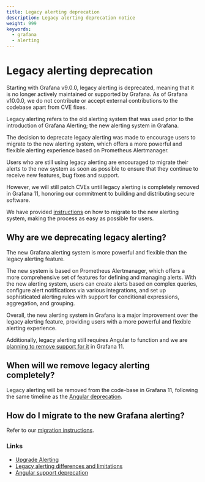 ```yaml
---
title: Legacy alerting deprecation
description: Legacy alerting deprecation notice
weight: 999
keywords:
  - grafana
  - alerting
---
```


# Legacy alerting deprecation

Starting with Grafana v9.0.0, legacy alerting is deprecated, meaning that it is no longer actively maintained or supported by Grafana. As of Grafana v10.0.0, we do not contribute or accept external contributions to the codebase apart from CVE fixes.

Legacy alerting refers to the old alerting system that was used prior to the introduction of Grafana Alerting; the new alerting system in Grafana.

The decision to deprecate legacy alerting was made to encourage users to migrate to the new alerting system, which offers a more powerful and flexible alerting experience based on Prometheus Alertmanager.

Users who are still using legacy alerting are encouraged to migrate their alerts to the new system as soon as possible to ensure that they continue to receive new features, bug fixes and support.

However, we will still patch CVEs until legacy alerting is completely removed in Grafana 11, honoring our commitment to building and distributing secure software.

We have provided [instructions](https://grafana.com/docs/grafana/latest/alerting/migrating-alerts/) on how to migrate to the new alerting system, making the process as easy as possible for users.

## Why are we deprecating legacy alerting?

The new Grafana alerting system is more powerful and flexible than the legacy alerting feature.

The new system is based on Prometheus Alertmanager, which offers a more comprehensive set of features for defining and managing alerts. With the new alerting system, users can create alerts based on complex queries, configure alert notifications via various integrations, and set up sophisticated alerting rules with support for conditional expressions, aggregation, and grouping.

Overall, the new alerting system in Grafana is a major improvement over the legacy alerting feature, providing users with a more powerful and flexible alerting experience.

Additionally, legacy alerting still requires Angular to function and we are [planning to remove support for it](https://grafana.com/docs/grafana/latest/developers/angular_deprecation/) in Grafana 11.

## When will we remove legacy alerting completely?

Legacy alerting will be removed from the code-base in Grafana 11, following the same timeline as the [Angular deprecation](https://grafana.com/docs/grafana/latest/developers/angular_deprecation/).

## How do I migrate to the new Grafana alerting?

Refer to our [migration instructions](https://grafana.com/docs/grafana/latest/alerting/migrating-alerts/opt-in/).

### Links

- [Upgrade Alerting](https://grafana.com/docs/grafana/latest/alerting/migrating-alerts/)
- [Legacy alerting differences and limitations](https://grafana.com/docs/grafana/latest/alerting/migrating-alerts/migrating-legacy-alerts/)
- [Angular support deprecation](https://grafana.com/docs/grafana/latest/developers/angular_deprecation/)
